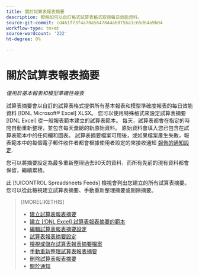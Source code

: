 ```yaml
---
title: 關於試算表報表摘要
description: 瞭解如何以自訂格式試算表格式取得每日效能資料。
source-git-commit: cd461f73f4a70a5647844a6075ba1c65d64a9b04
workflow-type: tm+mt
source-wordcount: '222'
ht-degree: 0%

---
```


# 關於試算表報表摘要

*僅用於基本報表和模型準確性報表*

試算表摘要會以自訂的試算表格式提供所有基本報表和模型準確度報表的每日效能資料 [!DNL Microsoft® Excel] XLSX。 您可以使用特殊格式來設定試算表摘要 [!DNL Excel] 從一般報表範本建立的試算表範本。 每天，試算表都會在指定的時間自動重新整理，並包含每天彙總的新原始資料。 原始資料會填入您已包含在試算表範本中的任何欄和圖表。 試算表摘要檔案可用後，或如果檔案產生失敗，報表範本中的每個電子郵件收件者都會根據使用者設定的來接收通知 [報告的通知設定](/help/search-social-commerce/notifications/notification-about.md).

您可以將摘要設定為最多重新整理過去90天的資料，而所有先前的現有資料都會保留，繼續累積。

此 [!UICONTROL Spreadsheets Feeds] 檢視會列出您建立的所有試算表摘要。 您可以從此檢視建立試算表摘要、手動重新整理摘要或刪除摘要。

>[!MORELIKETHIS]
>
>* [建立試算表報表摘要](spreadsheet-feed-create.md)
>* [建立 [!DNL Excel] 試算表報表摘要的範本](spreadsheet-feed-create-excel-template.md)
>* [編輯試算表報表摘要設定](spreadsheet-feed-edit.md)
>* [試算表報表摘要設定](spreadsheet-feed-settings.md)
>* [檢視或儲存試算表報表摘要檔案](spreadsheet-feed-view-or-save.md)
>* [手動重新整理試算表報表摘要](spreadsheet-feed-refresh.md)
>* [刪除試算表報表摘要](spreadsheet-feed-delete.md)
>* [關於通知](/help/search-social-commerce/notifications/notification-about.md)